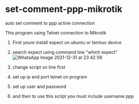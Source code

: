# set-comment-ppp-mikrotik
auto set comment to ppp active connection

This program using Telnet connection to Mikrotik

1. First youre install expect on ubuntu or termux device
2. search expect using command line "which expect"
![WhatsApp Image 2021-12-31 at 23 42 09](https://user-images.githubusercontent.com/37119502/147832846-ce908a8f-81a9-4521-81d1-8c583c5022b5.jpeg)

4. change script on line first
5. set up ip and port telnet on program
6. set up user and password
7. and then to use this script you must include username ppp

